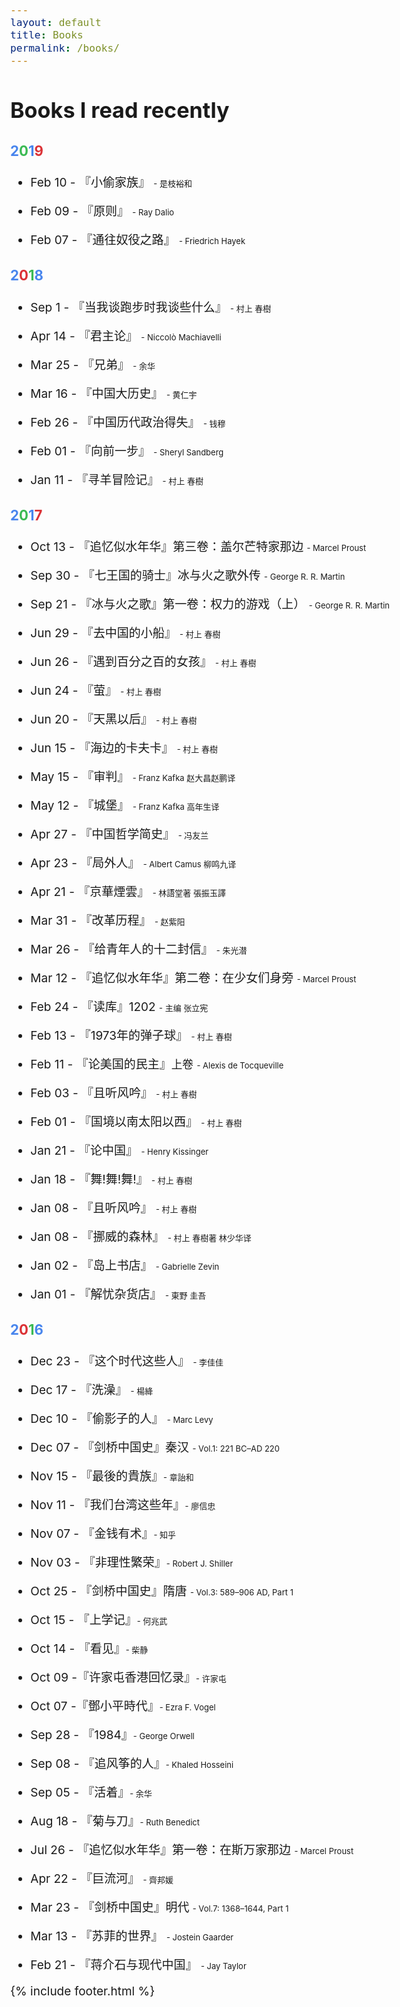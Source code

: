 ```yaml
---
layout: default
title: Books
permalink: /books/
---
```

<h2 style="margin-top: 3rem; font-size: 1.8em;">Books I read recently <i title="知无央" class="fa fa-slideshare"></i></h2>

### <span style="color:#4885ed">2</span><span style="color:#3cba54">0</span><span style="color:#4885ed">1</span><span style="color:#db3236">9</span>

* Feb 10 - 『小偷家族』 <span class="author">- 是枝裕和</span> <i class="fa fa-star"></i><i class="fa fa-star"></i><i class="fa fa-star"></i><i class="fa fa-star"></i><i class="fa fa-star"></i>

* Feb 09 - 『原则』 <span class="author">- Ray Dalio</span> <i class="fa fa-star"></i><i class="fa fa-star"></i>

* Feb 07 - 『通往奴役之路』 <span class="author">- Friedrich Hayek</span> <i class="fa fa-star"></i><i class="fa fa-star"></i><i class="fa fa-star"></i><i class="fa fa-star"></i><i class="fa fa-star-half-o"></i>


### <span style="color:#4885ed">2</span><span style="color:#db3236">0</span><span style="color:#3cba54">1</span><span style="color:#4885ed">8</span>

* Sep 1 - 『当我谈跑步时我谈些什么』 <span class="author">- 村上 春樹</span> <i class="fa fa-star"></i><i class="fa fa-star"></i><i class="fa fa-star"></i><i class="fa fa-star"></i>

* Apr 14 - 『君主论』 <span class="author">- Niccolò Machiavelli</span> <i class="fa fa-star"></i><i class="fa fa-star"></i><i class="fa fa-star"></i><i class="fa fa-star"></i>

* Mar 25 - 『兄弟』 <span class="author">- 余华</span> <i class="fa fa-star"></i><i class="fa fa-star"></i>

* Mar 16 - 『中国大历史』 <span class="author">- 黄仁宇</span> <i class="fa fa-star"></i><i class="fa fa-star"></i><i class="fa fa-star"></i>

* Feb 26 - 『中国历代政治得失』 <span class="author">- 钱穆</span> <i class="fa fa-star"></i><i class="fa fa-star"></i><i class="fa fa-star"></i><i class="fa fa-star"></i>

* Feb 01 - 『向前一步』 <span class="author">- Sheryl Sandberg</span> <i class="fa fa-star"></i><i class="fa fa-star"></i><i class="fa fa-star"></i>

* Jan 11 - 『寻羊冒险记』 <span class="author">- 村上 春樹</span> <i class="fa fa-star"></i><i class="fa fa-star"></i><i class="fa fa-star"></i><i class="fa fa-star"></i><i class="fa fa-star-half-o"></i>

### <span style="color:#4885ed">2</span><span style="color:#3cba54">0</span><span style="color:#4885ed">1</span><span style="color:#db3236">7</span>

* Oct 13 - 『追忆似水年华』第三卷：盖尔芒特家那边 <span class="author">- Marcel Proust</span> <i class="fa fa-star"></i><i class="fa fa-star"></i><i class="fa fa-star"></i><i class="fa fa-star"></i><i class="fa fa-star"></i>

* Sep 30 - 『七王国的骑士』冰与火之歌外传 <span class="author">- George R. R. Martin</span> <i class="fa fa-star"></i><i class="fa fa-star"></i><i class="fa fa-star"></i>

* Sep 21 - 『冰与火之歌』第一卷：权力的游戏（上） <span class="author">- George R. R. Martin</span> <i class="fa fa-star"></i><i class="fa fa-star"></i><i class="fa fa-star"></i><i class="fa fa-star"></i>

* Jun 29 - 『去中国的小船』 <span class="author">- 村上 春樹</span> <i class="fa fa-star"></i><i class="fa fa-star"></i><i class="fa fa-star"></i><i class="fa fa-star"></i><i class="fa fa-star-half-o"></i>

* Jun 26 - 『遇到百分之百的女孩』 <span class="author">- 村上 春樹</span> <i class="fa fa-star"></i><i class="fa fa-star"></i><i class="fa fa-star"></i><i class="fa fa-star"></i>

* Jun 24 - 『萤』 <span class="author">- 村上 春樹</span> <i class="fa fa-star"></i><i class="fa fa-star"></i><i class="fa fa-star"></i><i class="fa fa-star"></i>

* Jun 20 - 『天黑以后』 <span class="author">- 村上 春樹</span> <i class="fa fa-star"></i><i class="fa fa-star"></i><i class="fa fa-star"></i><i class="fa fa-star"></i>

* Jun 15 - 『海边的卡夫卡』 <span class="author">- 村上 春樹</span> <i class="fa fa-star"></i><i class="fa fa-star"></i><i class="fa fa-star"></i><i class="fa fa-star"></i><i class="fa fa-star-half-o"></i>

* May 15 - 『审判』 <span class="author">- Franz Kafka 赵大昌赵鹏译</span> <i class="fa fa-star"></i><i class="fa fa-star"></i><i class="fa fa-star"></i><i class="fa fa-star"></i><i class="fa fa-star-half-o"></i>

* May 12 - 『城堡』 <span class="author">- Franz Kafka 高年生译</span> <i class="fa fa-star"></i><i class="fa fa-star"></i><i class="fa fa-star"></i><i class="fa fa-star"></i><i class="fa fa-star-half-o"></i>

* Apr 27 - 『中国哲学简史』 <span class="author">- 冯友兰</span> <i class="fa fa-star"></i><i class="fa fa-star"></i><i class="fa fa-star"></i><i class="fa fa-star"></i><i class="fa fa-star"></i>

* Apr 23 - 『局外人』 <span class="author">- Albert Camus 柳鸣九译</span> <i class="fa fa-star"></i><i class="fa fa-star"></i><i class="fa fa-star"></i><i class="fa fa-star"></i><i class="fa fa-star-half-o"></i>

* Apr 21 - 『京華煙雲』 <span class="author">- 林語堂著 張振玉譯</span> <i class="fa fa-star"></i><i class="fa fa-star"></i><i class="fa fa-star"></i><i class="fa fa-star"></i><i class="fa fa-star-half-o"></i>

* Mar 31 - 『改革历程』 <span class="author">- 赵紫阳</span> <i class="fa fa-star-o"></i><i class="fa fa-star-o"></i><i class="fa fa-star-o"></i><i class="fa fa-star-o"></i><i class="fa fa-star-o"></i>

* Mar 26 - 『给青年人的十二封信』 <span class="author">- 朱光潜</span> <i class="fa fa-star"></i><i class="fa fa-star"></i><i class="fa fa-star"></i><i class="fa fa-star"></i>

* Mar 12 - 『追忆似水年华』第二卷：在少女们身旁 <span class="author">- Marcel Proust</span> <i class="fa fa-star"></i><i class="fa fa-star"></i><i class="fa fa-star"></i><i class="fa fa-star"></i><i class="fa fa-star"></i>

* Feb 24 - 『读库』1202 <span class="author">- 主编 张立宪</span> <i class="fa fa-star"></i><i class="fa fa-star"></i><i class="fa fa-star"></i><i class="fa fa-star"></i><i class="fa fa-star-half-o"></i>

* Feb 13 - 『1973年的弹子球』 <span class="author">- 村上 春樹</span> <i class="fa fa-star"></i><i class="fa fa-star"></i><i class="fa fa-star"></i><i class="fa fa-star"></i>

* Feb 11 - 『论美国的民主』<span class="juan">上卷</span> <span class="author">- Alexis de Tocqueville</span> <i class="fa fa-star"></i><i class="fa fa-star"></i><i class="fa fa-star"></i><i class="fa fa-star"></i><i class="fa fa-star"></i>

* Feb 03 - 『且听风吟』 <span class="author">- 村上 春樹</span> <i class="fa fa-star"></i><i class="fa fa-star"></i><i class="fa fa-star"></i><i class="fa fa-star"></i>

* Feb 01 - 『国境以南太阳以西』 <span class="author">- 村上 春樹</span> <i class="fa fa-star"></i><i class="fa fa-star"></i><i class="fa fa-star"></i><i class="fa fa-star"></i><i class="fa fa-star-half-o"></i>

* Jan 21 - 『论中国』 <span class="author">- Henry Kissinger</span> <i class="fa fa-star"></i><i class="fa fa-star"></i><i class="fa fa-star"></i><i class="fa fa-star"></i><i class="fa fa-star-half-o"></i>

* Jan 18 - 『舞!舞!舞!』 <span class="author">- 村上 春樹</span> <i class="fa fa-star"></i><i class="fa fa-star"></i><i class="fa fa-star"></i><i class="fa fa-star"></i><i class="fa fa-star"></i>

* Jan 08 - 『且听风吟』 <span class="author">- 村上 春樹</span> <i class="fa fa-star"></i><i class="fa fa-star"></i><i class="fa fa-star"></i><i class="fa fa-star"></i>

* Jan 08 - 『挪威的森林』 <span class="author">- 村上 春樹著 林少华译</span> <i class="fa fa-star"></i><i class="fa fa-star"></i><i class="fa fa-star"></i><i class="fa fa-star"></i><i class="fa fa-star"></i>

* Jan 02 - 『岛上书店』 <span class="author">- Gabrielle Zevin</span> <i class="fa fa-star"></i><i class="fa fa-star"></i><i class="fa fa-star"></i>

* Jan 01 - 『解忧杂货店』 <span class="author">- 東野 圭吾</span> <i class="fa fa-star"></i><i class="fa fa-star"></i><i class="fa fa-star"></i>

### <span style="color:#4885ed">2</span><span style="color:#db3236">0</span><span style="color:#3cba54">1</span><span style="color:#4885ed">6</span>

* Dec 23 - 『这个时代这些人』 <span class="author">- 李佳佳</span> <i class="fa fa-star"></i><i class="fa fa-star"></i><i class="fa fa-star"></i>

* Dec 17 - 『洗澡』 <span class="author">- 楊絳</span> <i class="fa fa-star"></i><i class="fa fa-star"></i><i class="fa fa-star"></i><i class="fa fa-star"></i><i class="fa fa-star"></i>

* Dec 10 - 『偷影子的人』 <span class="author">- Marc Levy</span> <i class="fa fa-star"></i><i class="fa fa-star"></i><i class="fa fa-star"></i>

* Dec 07 - 『剑桥中国史』秦汉 <span class="author">- Vol.1: 221 BC–AD 220</span> <i class="fa fa-star"></i><i class="fa fa-star"></i><i class="fa fa-star"></i><i class="fa fa-star"></i><i class="fa fa-star"></i>

* Nov 15 - 『最後的貴族』<span class="author">- 章詒和</span> <i class="fa fa-star"></i><i class="fa fa-star"></i><i class="fa fa-star"></i><i class="fa fa-star"></i><i class="fa fa-star"></i>

* Nov 11 - 『我们台湾这些年』<span class="author">- 廖信忠</span> <i class="fa fa-star"></i><i class="fa fa-star"></i><i class="fa fa-star"></i><i class="fa fa-star-half-o"></i>

* Nov 07 - 『金钱有术』<span class="author">- 知乎</span> <i class="fa fa-star"></i><i class="fa fa-star-half-o"></i>

* Nov 03 - 『非理性繁荣』<span class="author">- Robert J. Shiller</span> <i class="fa fa-star"></i><i class="fa fa-star"></i><i class="fa fa-star"></i><i class="fa fa-star"></i><i class="fa fa-star-half-o"></i>

* Oct 25 - 『剑桥中国史』隋唐 <span class="author">- Vol.3: 589–906 AD, Part 1</span> <i class="fa fa-star"></i><i class="fa fa-star"></i><i class="fa fa-star"></i><i class="fa fa-star"></i><i class="fa fa-star"></i>

* Oct 15 - 『上学记』<span class="author">- 何兆武</span> <i class="fa fa-star"></i><i class="fa fa-star"></i><i class="fa fa-star"></i><i class="fa fa-star"></i><i class="fa fa-star-half-o"></i>

* Oct 14 - 『看见』<span class="author">- 柴静</span> <i class="fa fa-star"></i><i class="fa fa-star"></i><i class="fa fa-star"></i><i class="fa fa-star"></i>

* Oct 09 -『许家屯香港回忆录』<span class="author">- 许家屯</span> <i class="fa fa-star"></i><i class="fa fa-star"></i><i class="fa fa-star"></i><i class="fa fa-star-half-o"></i>

* Oct 07 -『鄧小平時代』<span class="author">- Ezra F. Vogel</span> <i class="fa fa-star"></i><i class="fa fa-star"></i><i class="fa fa-star"></i><i class="fa fa-star"></i><i class="fa fa-star"></i>

* Sep 28 - 『1984』<span class="author">- George Orwell</span> <i class="fa fa-star"></i><i class="fa fa-star"></i><i class="fa fa-star"></i><i class="fa fa-star-half-o"></i>

* Sep 08 - 『追风筝的人』<span class="author">- Khaled Hosseini</span> <i class="fa fa-star"></i><i class="fa fa-star"></i><i class="fa fa-star"></i><i class="fa fa-star"></i><i class="fa fa-star-half-o"></i>

* Sep 05 - 『活着』<span class="author">- 余华</span> <i class="fa fa-star"></i><i class="fa fa-star"></i><i class="fa fa-star"></i><i class="fa fa-star"></i><i class="fa fa-star-half-o"></i>

* Aug 18 - 『菊与刀』<span class="author">- Ruth Benedict</span> <i class="fa fa-star"></i><i class="fa fa-star"></i><i class="fa fa-star"></i><i class="fa fa-star"></i><i class="fa fa-star-half-o"></i>

* Jul 26 - 『追忆似水年华』第一卷：在斯万家那边 <span class="author">- Marcel Proust</span> <i class="fa fa-star"></i><i class="fa fa-star"></i><i class="fa fa-star"></i><i class="fa fa-star"></i><i class="fa fa-star"></i>

* Apr 22 - 『巨流河』 <span class="author">- 齊邦媛</span> <i class="fa fa-star"></i><i class="fa fa-star"></i><i class="fa fa-star"></i><i class="fa fa-star"></i>

* Mar 23 - 『剑桥中国史』明代 <span class="author">- Vol.7: 1368–1644, Part 1</span> <i class="fa fa-star"></i><i class="fa fa-star"></i><i class="fa fa-star"></i><i class="fa fa-star"></i><i class="fa fa-star"></i>

* Mar 13 - 『苏菲的世界』 <span class="author">- Jostein Gaarder</span> <i class="fa fa-star"></i><i class="fa fa-star"></i><i class="fa fa-star"></i><i class="fa fa-star"></i>

* Feb 21 - 『蒋介石与现代中国』 <span class="author">- Jay Taylor</span> <i class="fa fa-star"></i><i class="fa fa-star"></i><i class="fa fa-star"></i><i class="fa fa-star"></i>

{% include footer.html %}

<style>
.author{font-size: 13px;}
.juan{font-size: 93%;}
.fa-star{color: #f4c20d;font-size: 75%;}
.fa-star-o{color: #f4c20d;font-size: 75%;}
.fa-star-half-o{color: #f4c20d;font-size: 75%;}
.fa-star-half{color: #f4c20d;font-size: 75%;}
.fa-slideshare{font-size:.925em; color:#3cba54;}
body {
    font-family: -apple-system,"Helvetica Neue",Helvetica,Arial,"PingFang SC","Hiragino Sans GB","WenQuanYi Micro Hei","Microsoft Yahei",sans-serif;
    -webkit-font-smoothing: antialiased !important;
}
@media (min-width:38em) {
	body {
	font-size: 19px;
}
}
</style>